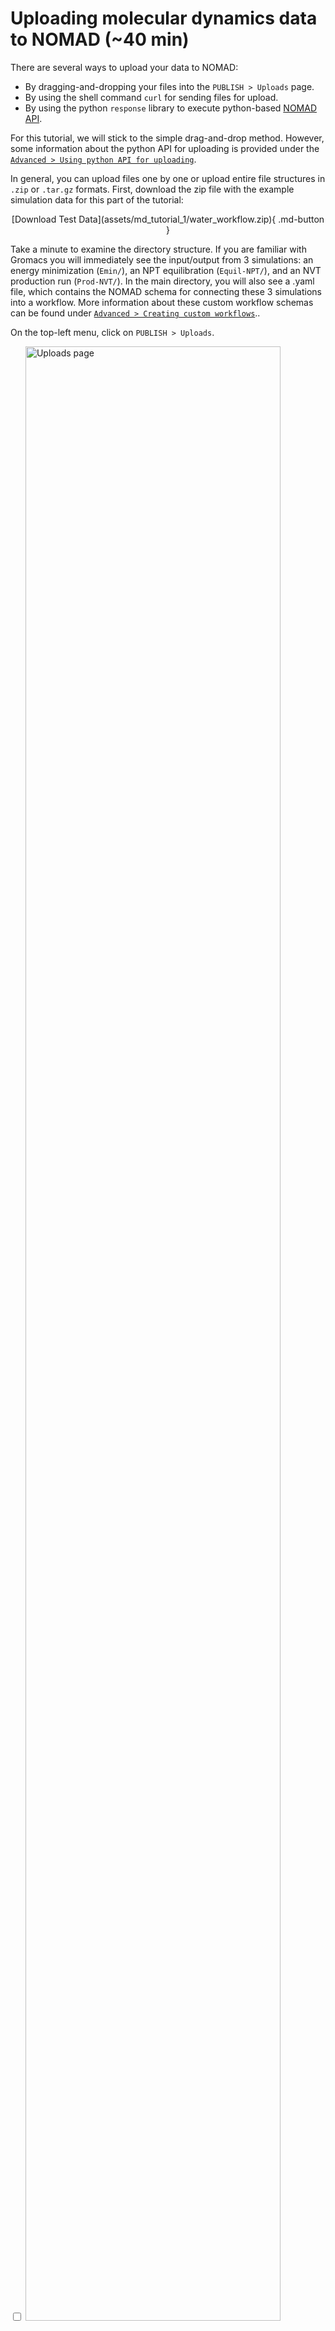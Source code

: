 # Uploading molecular dynamics data to NOMAD (~40 min)

There are several ways to upload your data to NOMAD:

- By dragging-and-dropping your files into the `PUBLISH > Uploads` page.
- By using the shell command `curl` for sending files for upload.
- By using the python `response` library to execute python-based [NOMAD API](../glossary/glossary.md/#api).

For this tutorial, we will stick to the simple drag-and-drop method. However, some information about the python API for uploading is provided under the [`Advanced > Using python API for uploading`](Advanced/Upload_API.md).

In general, you can upload files one by one or upload entire file structures in `.zip` or `.tar.gz` formats. First, download the zip file with the example simulation data for this part of the tutorial:

<center>
[Download Test Data](assets/md_tutorial_1/water_workflow.zip){ .md-button }
</center>

Take a minute to examine the directory structure. If you are familiar with Gromacs you will immediately see the input/output from 3 simulations: an energy minimization (`Emin/`), an NPT equilibration (`Equil-NPT/`), and an NVT production run (`Prod-NVT/`). In the main directory, you will also see a .yaml file, which contains the NOMAD schema for connecting these 3 simulations into a workflow. More information about these custom workflow schemas can be found under [`Advanced > Creating custom workflows`](Advanced/part4.md)..

On the top-left menu, click on `PUBLISH > Uploads`.

<div class="click-zoom">
    <label>
        <input type="checkbox">
        <img src="/assets/md_tutorial_1/navigate_uploads.png" alt="Uploads page" width="90%" title="Uploads page.">
    </label>
</div>


Then click on `CREATE A NEW UPLOAD` and either drag-and-drop the `water_workflow.zip` file directly onto the page or click on the `CLICK OR DROP FILES` button to find it in your local directories.

<div class="click-zoom">
    <label>
        <input type="checkbox">
        <img src="/assets/uploading_and_publishing/gwupload.gif" alt="GW upload gif" width="90%" title="Creating a new upload with DFT+GW data.">
    </label>
</div>


After the files are uploaded, a **processing** is triggered. In brief, NOMAD interprets the files and divides them into two categories: **mainfiles** and **auxiliary files**. In the same upload, there might be multiple mainfiles and auxiliary files organized in a folder tree structure.

???+ info

    The **mainfiles** are those files which are representative of a given computational calculation. The presence of a mainfile in the upload is required for NOMAD to recognize a calculation. NOMAD supports several computational codes for first principles calculations, molecular dynamics simulations, and lattice modeling, as well as workflow and database managers. Currently, both the Gromacs and Lammps packages are supported. We are also developing a *custom schema based on the H5MD format*, to allow users to upload simulation data run with any MD engine.

    For each supported code, NOMAD recognizes a single file as the mainfile. For example, the Gromacs mainfile is the native `.log` file created during the simulation. The remaining files that have not been identified as mainfiles are designated as **auxiliary files**. You can find further information about the various supported codes, mainfiles, and auxiliary files in the general NOMAD documentation under [Supported parsers](https://nomad-lab.eu/prod/v1/staging/docs/reference/parsers.html).


??? tip
    We recommend to keep as many auxiliary files as possible together with the mainfile, but without exceeding the uploads limit&mdash;32GB file size limit per upload. For the routine upload of simulations that exceed this limit, we suggest that you prune the trajectory file in advance, to store only a subset of the data on the NOMAD repository. In this case, the parsers should still correctly store the configurations as well as additional metadata dealing with the input parameters to the simulation.

    For special cases of larger simulations or datasets that must be stored in full, special processing procedures are required. In this case, you should contact the [NOMAD/FAIRmat team]() for assistance. Alternatively, you can post questions or requests on the [NOMAD MATSCI Community Discourse Forum](https://matsci.org/c/nomad/32).

During the processing, NOMAD will store the simulation data and *metadata* within the NOMAD *Metainfo* schema. In this case, the parsing should take ~ 30 seconds. You should now see the successfully processed data overview:

## Sections of the Uploads page

At the top of the uploads page, you can modify certain general metadata fields.

<div class="click-zoom">
    <label>
        <input type="checkbox">
        <img src="/assets/md_tutorial_1/water_workflow_header.png" alt="Top fields in uploads page." width="90%" title="Top fields in uploads page.">
    </label>
</div>

The name of the upload can be modify by clicking on the pen icon :fontawesome-solid-pen:. The other icons correspond to:

<!--Confirm with Lauri the icons-->
- :fontawesome-solid-user-group: _Manage members_: allows users to invite collaborators by defining co-authors and reviewers roles.
- :fontawesome-solid-cloud-arrow-down: _Download files_: downloads all files present in the upload.
- :fontawesome-solid-rotate-left: _Reload_: reloads the uploads page.
- :fontawesome-solid-rotate: _Reprocess_: triggers again the processing of the uploaded data.
- :fontawesome-solid-angle-left::fontawesome-solid-angle-right: _API_: generates a JSON response to use by the [NOMAD API](../glossary/glossary.md/#api).
- :fontawesome-solid-trash: _Delete the upload_: deletes completely the upload.

<!-- ## The NOMAD API
Another important functionality in NOMAD is being able to perform queries and analyze the resulting downloaded data from it. Once you have decided searching for a set of materials with certain properties and derived from your prefered methodology, NOMAD gives you another tool to perform a query via Application Programming Interface (API) queries or calls. This can be found by clicking the symbol `<>` at the top of the filter menus.
<!-- In [Part II](part2.md), you will learn how to use an API query to get GW data and work with it in a Jupyter Notebook for analysis and plotting of the DFT and GW band structure. -->

<!-- <div class="click-zoom">
    <label>
        <input type="checkbox">
        <img src="../assets/part1_explore/api.png" alt="API query" width="90%" title="Generating an API query from filters.">
    </label>
</div> -->


The remainder of the uploads page is divided in 4 sections. The first section, _(1) Prepare and upload your files_, shows the files and folder structure in the upload. You can add a `README.md` in the root directory and its content will be shown above this section..

<div class="click-zoom">
    <label>
        <input type="checkbox">
        <img src="/assets/md_tutorial_1/water_workflow_files.png" alt="Uploaded files." width="90%" title="Uploaded files.">
    </label>
</div>

We will skip section 2 for now and come back to it in a second.

The third section, _(3) Edit author metadata_, allows users to edit certain metadata fields from all entries recognized in the upload. This includes _comments_, where you can add as much extra information as you want, _references_, where you can add a URL to your upload (e.g., an article DOI), and _datasets_, where you can create or add the uploaded data into a more general dataset.

<p align="center">
    <img src="/assets/uploading_and_publishing/edit_author_metadata.png" alt="Edit author metadata." width="50%" title="Edit author metadata.">
</p>

The final section, _(4) Publish_, lets the user to publish the data with or without an embargo. This will be explained more in detail in [How-to publish data](howto_publish_data.md).

<div class="click-zoom">
    <label>
        <input type="checkbox">
        <img src="/assets/uploading_and_publishing/publish.png" alt="Publish button." width="90%" title="Publish button.">
    </label>
</div>

Now go back to the second section, _(2) Process data_, which shows the processed data and the generated [entries](../glossary/glossary.md/#entries) in NOMAD:

<div class="click-zoom">
    <label>
        <input type="checkbox">
        <img src="/assets/md_tutorial_1/Processed_data_edited.png" alt="Uploads page" width="90%" title="Uploads page.">
    </label>
</div>

Let's examine the production simulation by clicking the 3 dots to the right of the entry labeled `Prod-NVT/mdrun_Prod-NVT.log`, circled in green in the above image. You will now be on the **OVERVIEW** page for this entry, which aims to provide a simple description of this entry through visualizations of the system itself, some key observables, and some of the overarching metadata. The **OVERVIEW** page will be examined in detail in Tutorial 2. For now, we will focus on how the uploaded data is stored within the NOMAD repository. In addition to the **OVERVIEW** tab, there are 3 other tabs at the top of the page: **FILES**, **DATA**, and **LOGS**.

Click on the **FILES** tab. Here you will find all the raw data that was uploaded via the .zip file, retained within the original file system structure. The raw files are stored in the repository and can be downloaded at any time.

Now click on the **LOGS** tab. Here you will find some technical information about the data processing along with any warnings or errors that were raised by the NOMAD software.

Finally, click on the **DATA** tab. Here you can navigate through the NOMAD *Metainfo* for this entry, i.e., the processed and normalized version of the simulation data and metadata.

## The NOMAD Metainfo

NOMAD stores all processed data in a well defined, structured, and machine readable format, known as the `archive`.
The schema that defines the organization of (meta)data within the archive is known as the `MetaInfo`.
More information can be found in the NOMAD docs: [An Introduction to Schemas and Structured Data in NOMAD](https://nomad-lab.eu/prod/v1/docs/schema/introduction.html).

Duplicate your tab and go to `Analyze > The NOMAD Metainfo` in the top-left menu of NOMAD. Here you can navigate through or search the entire set of NOMAD Metainfo definitions.

<div class="click-zoom">
    <label>
        <input type="checkbox">
        <img src="../assets/part1_explore/nomadmetainfo.png" alt="The NOMAD metainfo" width="90%" title="The NOMAD metainfo.">
    </label>
</div>

The NOMAD Metainfo covers a very wide range of materials data beyond computational data, including electronic lab notebooks and a variety of experimental techniques.
The most important archive sections for computational data is illustrated in the following diagram:

```
archive
├── run
│    ├── method
│    │      ├── atom_parameters
│    │      ├── dft
│    │      ├── forcefield
│    │      └── ...
│    ├── system
│    │      ├── atoms
│    │      │     ├── positions
│    │      │     ├── lattice_vectors
│    │      │     └── ...
│    │      └── ...
│    └── calculation
│           ├── energy
│           ├── forces
│           └── ...
└── workflow2
     ├── method
     ├── inputs
     ├── tasks
     ├── outputs
     └── results
```

Search through the NOMAD Metainfo sections displayed above to get an idea of what kinds of quantities are stored in each section. In [Part II](part2.md), you will learn how to explore the actual populated quantities of the Metainfo for specific entries.

Navigate to section **run** :fontawesome-solid-arrow-right: **program**, where we find some basic information about the simulation code (name and version):

<div class="click-zoom">
    <label>
        <input type="checkbox">
        <img src="/assets/md_tutorial_1/Run_Program.png" alt="Uploads page" width="90%" title="Uploads page.">
    </label>
</div>

Now navigate to section **run** :fontawesome-solid-arrow-right: **method**:

<div class="click-zoom">
    <label>
        <input type="checkbox">
        <img src="/assets/md_tutorial_1/Run_Method.png" alt="Uploads page" width="90%" title="Uploads page.">
    </label>
</div>

Under **atom_parameters** you will find a list of force-field-dependent atom attributes such as mass and charge. Under **force_field** :fontawesome-solid-arrow-right: **model** :fontawesome-solid-arrow-right: **contributions** you will find a list of intramolecular interactions defined for this simulation. The development of metadata for a more comprehensive storage of force fields in NOMAD is currently underway. Under **force_field** :fontawesome-solid-arrow-right: **force_calculations** you will find some basic input parameters dealing with the calculation of forces in this simulation.

Navigate to section **run** :fontawesome-solid-arrow-right: **system** :fontawesome-solid-arrow-right: **0**:

<div class="click-zoom">
    <label>
        <input type="checkbox">
        <img src="/assets/md_tutorial_1/Run_System_0.png" alt="Uploads page" width="90%" title="Uploads page.">
    </label>
</div>

The **system** section holds the configurational information from this entry. The first item in this section, **0**, corresponds to the first saved configuration within the simulation trajectory. Now click on the atoms section:

<div class="click-zoom">
    <label>
        <input type="checkbox">
        <img src="/assets/md_tutorial_1/Run_System_0_Atoms.png" alt="Uploads page" width="90%" title="Uploads page.">
    </label>
</div>

There will be a prompt to ask if you would like to visualize the system. If you click yes, the particles within the simulation box will be displayed. (The visualizer can also be accessed with additional features in the **OVERVIEW** page). In the **atoms** section, various atom attributes are stored, e.g., the positions and velocities of each atom for this frame. Notice that the simulation trajectory is stored as a list of repeating dictionaries, as opposed to the typical dictionary of lists that may be found in trajectory analysis software, such as *MDAnalysis*. In short, this is done for consistency with data from other methods that are stored in the NOMAD repository. However, when working with the data from a particular entry, there are tools in NOMAD to easily convert the *Metainfo* to a more convenient format for analysis. More about this in Tutorial 3.

Now click on the **atoms_group** section:

<div class="click-zoom">
    <label>
        <input type="checkbox">
        <img src="/assets/md_tutorial_1/Run_System_0_AtomsGroup.png" alt="Uploads page" width="90%" title="Uploads page.">
    </label>
</div>

This section holds a hierarchical organization of the system (denoted in the following as the *topology*), based on the *bonds* defined in the force field used for this simulation. By default, the first level of this hierarchy contains *molecule groups*, which group together all molecules of the same type. Now, by clicking the **atoms_group** subsection of this group, you reach the next level down, which contains each molecule within the current molecule group. Similarly to these molecule groups and molecule levels, monomer groups and monomer levels will be defined for polymer systems. The individual atoms within each molecule are not explicitly stored within this hierarchy, but are simply referenced via their indices within the **atoms** section. Take a few minutes to examime this hierarchy and the stored quantities in more detail. Note that at the moment the hierarchy is only stored in the first entry of **system**.

Now go back and navigate to section **run** :fontawesome-solid-arrow-right: **calculation** :fontawesome-solid-arrow-right: **0**:

<div class="click-zoom">
    <label>
        <input type="checkbox">
        <img src="/assets/md_tutorial_1/Run_Calculation_0.png" alt="Uploads page" width="90%" title="Uploads page.">
    </label>
</div>

The **calculation** section contains any saved thermodynamic quantities that are a function of a single configuration, e.g., energy, pressure, temperature, etc., as well as any saved force information for the atoms within each configuration.

!!! abstract "Assignment"

    1. What are the oxygen and hydrogen atom types used in the force field for this simulation?

    2. What is the step number of the last saved configuration of this simulation? What is the corresponding time for this configuration?

    3. (CHALLENGE) Which thermostat is used for temperature coupling in this simulation? What is the frequency of temperature coupling?

??? success

    1. OW, HW1, and HW2 (see **run** &rarr; **method** &rarr; **atom_parameters** &rarr; *atom_index* &rarr; **label**)

    2. step = 5000, time = 5 ps (see **system** &rarr; **10** &rarr; **step** and **system** &rarr; **10** &rarr; **time**, respectively)

    3. thermostat = "langevin_goga", frequency of coupling = 500 fs (see **workflow** &rarr; **molecular_dynamics** &rarr; **integration_parameters** &rarr; **thermostat_parameters** &rarr; **thermostat_type** and **workflow** &rarr; **molecular_dynamics** &rarr; **integration_parameters** &rarr; **thermostat_parameters** &rarr; **coupling_constant**, respectively).
